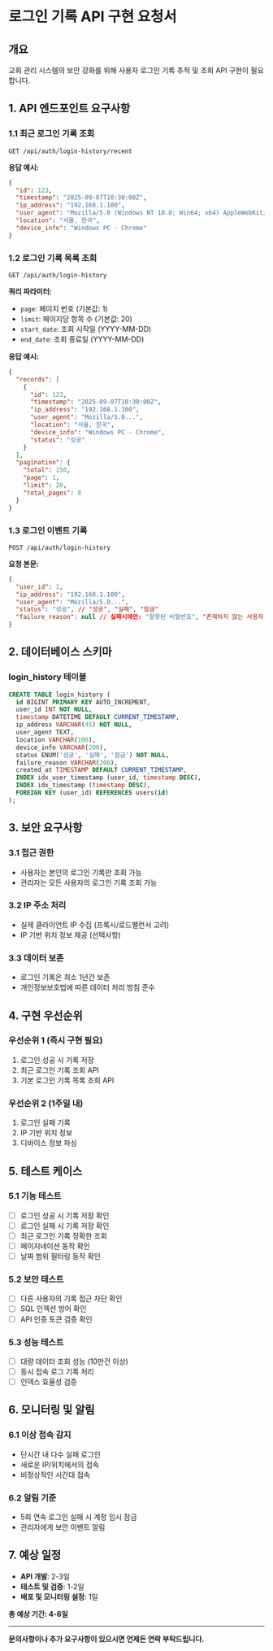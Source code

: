 # 로그인 기록 API 구현 요청서

## 개요
교회 관리 시스템의 보안 강화를 위해 사용자 로그인 기록 추적 및 조회 API 구현이 필요합니다.

## 1. API 엔드포인트 요구사항

### 1.1 최근 로그인 기록 조회
```
GET /api/auth/login-history/recent
```

**응답 예시:**
```json
{
  "id": 123,
  "timestamp": "2025-09-07T10:30:00Z",
  "ip_address": "192.168.1.100",
  "user_agent": "Mozilla/5.0 (Windows NT 10.0; Win64; x64) AppleWebKit/537.36",
  "location": "서울, 한국",
  "device_info": "Windows PC - Chrome"
}
```

### 1.2 로그인 기록 목록 조회
```
GET /api/auth/login-history
```

**쿼리 파라미터:**
- `page`: 페이지 번호 (기본값: 1)
- `limit`: 페이지당 항목 수 (기본값: 20)
- `start_date`: 조회 시작일 (YYYY-MM-DD)
- `end_date`: 조회 종료일 (YYYY-MM-DD)

**응답 예시:**
```json
{
  "records": [
    {
      "id": 123,
      "timestamp": "2025-09-07T10:30:00Z",
      "ip_address": "192.168.1.100",
      "user_agent": "Mozilla/5.0...",
      "location": "서울, 한국",
      "device_info": "Windows PC - Chrome",
      "status": "성공"
    }
  ],
  "pagination": {
    "total": 150,
    "page": 1,
    "limit": 20,
    "total_pages": 8
  }
}
```

### 1.3 로그인 이벤트 기록
```
POST /api/auth/login-history
```

**요청 본문:**
```json
{
  "user_id": 1,
  "ip_address": "192.168.1.100",
  "user_agent": "Mozilla/5.0...",
  "status": "성공", // "성공", "실패", "잠금"
  "failure_reason": null // 실패시에만: "잘못된 비밀번호", "존재하지 않는 사용자" 등
}
```

## 2. 데이터베이스 스키마

### login_history 테이블
```sql
CREATE TABLE login_history (
  id BIGINT PRIMARY KEY AUTO_INCREMENT,
  user_id INT NOT NULL,
  timestamp DATETIME DEFAULT CURRENT_TIMESTAMP,
  ip_address VARCHAR(45) NOT NULL,
  user_agent TEXT,
  location VARCHAR(100),
  device_info VARCHAR(200),
  status ENUM('성공', '실패', '잠금') NOT NULL,
  failure_reason VARCHAR(200),
  created_at TIMESTAMP DEFAULT CURRENT_TIMESTAMP,
  INDEX idx_user_timestamp (user_id, timestamp DESC),
  INDEX idx_timestamp (timestamp DESC),
  FOREIGN KEY (user_id) REFERENCES users(id)
);
```

## 3. 보안 요구사항

### 3.1 접근 권한
- 사용자는 본인의 로그인 기록만 조회 가능
- 관리자는 모든 사용자의 로그인 기록 조회 가능

### 3.2 IP 주소 처리
- 실제 클라이언트 IP 수집 (프록시/로드밸런서 고려)
- IP 기반 위치 정보 제공 (선택사항)

### 3.3 데이터 보존
- 로그인 기록은 최소 1년간 보존
- 개인정보보호법에 따른 데이터 처리 방침 준수

## 4. 구현 우선순위

### 우선순위 1 (즉시 구현 필요)
1. 로그인 성공 시 기록 저장
2. 최근 로그인 기록 조회 API
3. 기본 로그인 기록 목록 조회 API

### 우선순위 2 (1주일 내)
1. 로그인 실패 기록
2. IP 기반 위치 정보
3. 디바이스 정보 파싱

## 5. 테스트 케이스

### 5.1 기능 테스트
- [ ] 로그인 성공 시 기록 저장 확인
- [ ] 로그인 실패 시 기록 저장 확인
- [ ] 최근 로그인 기록 정확한 조회
- [ ] 페이지네이션 동작 확인
- [ ] 날짜 범위 필터링 동작 확인

### 5.2 보안 테스트
- [ ] 다른 사용자의 기록 접근 차단 확인
- [ ] SQL 인젝션 방어 확인
- [ ] API 인증 토큰 검증 확인

### 5.3 성능 테스트
- [ ] 대량 데이터 조회 성능 (10만건 이상)
- [ ] 동시 접속 로그 기록 처리
- [ ] 인덱스 효율성 검증

## 6. 모니터링 및 알림

### 6.1 이상 접속 감지
- 단시간 내 다수 실패 로그인
- 새로운 IP/위치에서의 접속
- 비정상적인 시간대 접속

### 6.2 알림 기준
- 5회 연속 로그인 실패 시 계정 임시 잠금
- 관리자에게 보안 이벤트 알림

## 7. 예상 일정
- **API 개발**: 2-3일
- **테스트 및 검증**: 1-2일
- **배포 및 모니터링 설정**: 1일

**총 예상 기간: 4-6일**

---

**문의사항이나 추가 요구사항이 있으시면 언제든 연락 부탁드립니다.**